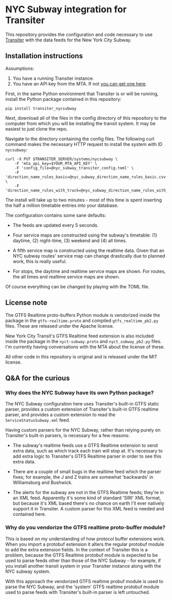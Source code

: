 # NYC Subway integration for Transiter

This repository provides the configuration and code necessary to 
use [Transiter](https://github.com/jamespfennell/transiter) with the data feeds for the New York City Subway.

## Installation instructions

Assumptions:

1. You have a running Transiter instance.
1. You have an API key from the MTA. If not [you can get one here](https://datamine.mta.info/user/register).

First, in the same Python environment that Transiter is or will be running,
install the Python package contained in this repository:

    pip install transiter_nycsubway

Next, download all of the files in the config directory of this repository
to the computer from which you will be installing the transit system.
It may be easiest to just clone the repo. 

Navigate to the directory containing the config files.
The following curl
command makes the necessary HTTP request to install the system with ID `nycsubway`:

    curl -X PUT $TRANSITER_SERVER/systems/nycsubway \
        -F 'mta_api_key=$YOUR_MTA_API_KEY' \
        -F 'config_file=@nyc_subway_transiter_config.toml' \
        -F 'direction_name_rules_basic=@nyc_subway_direction_name_rules_basic.csv' \
        -F 'direction_name_rules_with_track=@nyc_subway_direction_name_rules_with_track.csv'
        
The install will take up to two minutes - most of this time is spent
inserting the half a million timetable entries into your database.

The configuration contains some sane defaults:

- The feeds are updated every 5 seconds.

- Four service maps are constructed using the subway's timetable: (1) daytime,
  (2) night-time, (3) weekend and (4) all times.
  
- A fifth service map is constructed using the realtime data.
  Given that an NYC subway routes' service map can change drastically
  due to planned work,
  this is really useful.

- For stops, the daytime and realtime service maps are shown.
  For routes, the all times and realtime service maps are shown.
  
Of course everything can be changed by playing with the TOML file.


## License note

The GTFS Realtime proto-buffers Python module is vendorized inside the package in
the
`gtfs-realtime.proto` and compiled `gtfs_realtime_pb2.py` files.
These are 
released under the Apache license.

New York City Transit's GTFS Realtime feed extension is also included inside
the package in the `nyct-subway.proto` and `nyct_subway_pb2.py` files. 
I'm currently having conversations with the MTA about the license of these.

All other code in this repository is original and
is released under the MIT license.

## Q&A for the curious

### Why does the NYC Subway have its own Python package?

The NYC Subway configuration here uses Transiter's built-in GTFS static parser,
provides a custom extension of Transiter's built-in GTFS realtime parser, 
and provides a custom extension to read the `ServiceStatusSubway.xml` feed. 

Having custom parsers for the NYC Subway, rather than relying purely on 
Transiter's built-in parsers, is necessary for a few reasons:

- The subway's realtime feeds use a GTFS Realtime extension to send extra
    data, such as which track each train will stop at. It's necessary
    to add extra logic to Transiter's GTFS Realtime parser in order to see
    this extra data.
    
- There are a couple of small bugs in the realtime feed which
    the parser fixes; for example, the J and Z trains are somewhat 'backwards'
    in Williamsburg and Bushwick.

- The alerts for the subway are not in the GTFS Realtime feeds; they're in an XML
    feed. Apparently it's some kind of standard 'SIRI' XML format,
    but because it's XML based there's no chance on earth I'll ever
    natively support it in Transiter.
     A custom parser for this XML feed is needed and contained here.

### Why do you vendorize the GTFS realtime proto-buffer module?

This is based on my understanding of how protocol buffer extensions work.
When you import a protobuf extension it alters
 the regular protobuf module to add the extra extension fields.
 In the context of Transiter this is a problem, because the 
 GTFS Realtime protobuf
 module is expected to be used to parse feeds other than those of the NYC Subway - 
 for example, if you install another transit system in your Transiter instance
 along with the NYC subway system.

With this approach the vendorized GTFS realtime 
probuf module is used to parse the NYC Subway, and 
the 'system' GTFS realtime
protobuf module used to parse feeds with Transiter's
built-in parser is left untouched.


